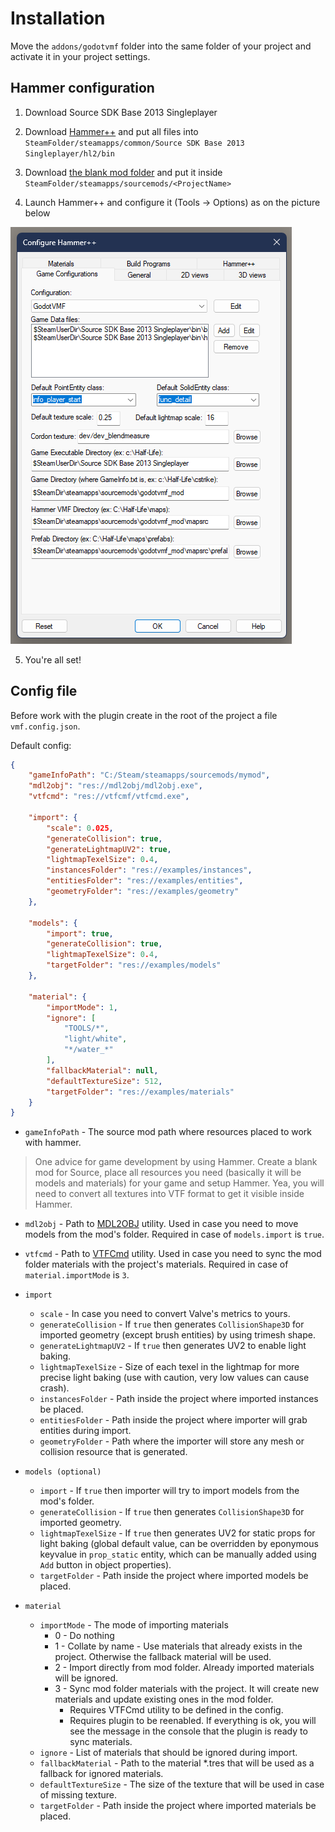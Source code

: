 # Installation
Move the `addons/godotvmf` folder into the same folder of your project and activate it in your project settings.

## Hammer configuration
1. Download Source SDK Base 2013 Singleplayer

2. Download [Hammer++](https://ficool2.github.io/HammerPlusPlus-Website/) and put all files into `SteamFolder/steamapps/common/Source SDK Base 2013 Singleplayer/hl2/bin`

3. Download [the blank mod folder](https://drive.google.com/drive/folders/1Vitm-praILoZvS5oDnv6yxtsW7pLSBtq) and put it inside `SteamFolder/steamapps/sourcemods/<ProjectName>`

4. Launch Hammer++ and configure it (Tools -> Options) as on the picture below

![Hammer configuration](hammer-configuration.png)

5. You're all set!

## Config file
Before work with the plugin create in the root of the project a file `vmf.config.json`.

Default config:  
```json
{
	"gameInfoPath": "C:/Steam/steamapps/sourcemods/mymod",
	"mdl2obj": "res://mdl2obj/mdl2obj.exe",
	"vtfcmd": "res://vtfcmf/vtfcmd.exe",

	"import": {
		"scale": 0.025,
		"generateCollision": true,
		"generateLightmapUV2": true,
		"lightmapTexelSize": 0.4,
		"instancesFolder": "res://examples/instances",
		"entitiesFolder": "res://examples/entities",
		"geometryFolder": "res://examples/geometry"
	},

	"models": {
		"import": true,
		"generateCollision": true,
		"lightmapTexelSize": 0.4,
		"targetFolder": "res://examples/models"
	},

	"material": {
		"importMode": 1,
		"ignore": [
			"TOOLS/*",
			"light/white",
			"*/water_*"
		],
		"fallbackMaterial": null,
		"defaultTextureSize": 512,
		"targetFolder": "res://examples/materials"
	}
}
```

- `gameInfoPath` - The source mod path where resources placed to work with hammer.
> One advice for game development by using Hammer. Create a blank mod for Source, place all resources you need (basically it will be models and materials) for your game and setup Hammer. Yea, you will need to convert all textures into VTF format to get it visible inside Hammer.

- `mdl2obj` - Path to [MDL2OBJ](/mdl2obj) utility. Used in case you need to move models from the mod's folder. Required in case of `models.import` is `true`.
- `vtfcmd` - Path to [VTFCmd](https://nemstools.github.io/files/vtflib132-bin.zip) utility. Used in case you need to sync the mod folder materials with the project's materials. Required in case of `material.importMode` is `3`.

- `import`
    - `scale` - In case you need to convert Valve's metrics to yours.
    - `generateCollision` - If `true` then generates `CollisionShape3D` for imported geometry (except brush entities) by using trimesh shape.
	- `generateLightmapUV2` - If `true` then generates UV2 to enable light baking.
	- `lightmapTexelSize` - Size of each texel in the lightmap for more precise light baking (use with caution, very low values can cause crash).
    - `instancesFolder` - Path inside the project where imported instances be placed.
    - `entitiesFolder` - Path inside the project where importer will grab entities during import.
	- `geometryFolder` - Path where the importer will store any mesh or collision resource that is generated.
- `models (optional)`
    - `import` - If `true` then importer will try to import models from the mod's folder.
    - `generateCollision` - If `true` then generates `CollisionShape3D` for imported geometry.
    - `lightmapTexelSize` - If `true` then generates UV2 for static props for light baking (global default value, can be overridden by eponymous keyvalue in `prop_static` entity, which can be manually added using `Add` button in object properties).
    - `targetFolder` - Path inside the project where imported models be placed.
- `material`
    - `importMode` - The mode of importing materials
        - 0 - Do nothing
        - 1 - Collate by name - Use materials that already exists in the project. Otherwise the fallback material will be used.
        - 2 - Import directly from mod folder. Already imported materials will be ignored.
        - 3 - Sync mod folder materials with the project. It will create new materials and update existing ones in the mod folder.
            - Requires VTFCmd utility to be defined in the config.
            - Requires plugin to be reenabled. If everything is ok, you will see the message in the console that the plugin is ready to sync materials.
    - `ignore` - List of materials that should be ignored during import.
    - `fallbackMaterial` - Path to the material *.tres that will be used as a fallback for ignored materials.
    - `defaultTextureSize` - The size of the texture that will be used in case of missing texture.
    - `targetFolder` - Path inside the project where imported materials be placed.

